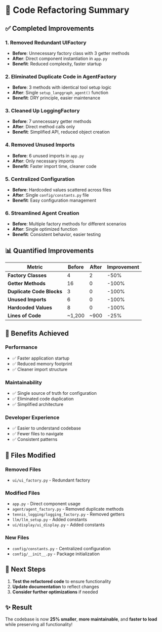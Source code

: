# 🚀 Code Refactoring Summary

## ✅ **Completed Improvements**

### 1. **Removed Redundant UIFactory**
- **Before**: Unnecessary factory class with 3 getter methods
- **After**: Direct component instantiation in `app.py`
- **Benefit**: Reduced complexity, faster startup

### 2. **Eliminated Duplicate Code in AgentFactory**
- **Before**: 3 methods with identical tool setup logic
- **After**: Single `setup_langgraph_agent()` function
- **Benefit**: DRY principle, easier maintenance

### 3. **Cleaned Up LoggingFactory**
- **Before**: 7 unnecessary getter methods
- **After**: Direct method calls only
- **Benefit**: Simplified API, reduced object creation

### 4. **Removed Unused Imports**
- **Before**: 6 unused imports in `app.py`
- **After**: Only necessary imports
- **Benefit**: Faster import time, cleaner code

### 5. **Centralized Configuration**
- **Before**: Hardcoded values scattered across files
- **After**: Single `config/constants.py` file
- **Benefit**: Easy configuration management

### 6. **Streamlined Agent Creation**
- **Before**: Multiple factory methods for different scenarios
- **After**: Single optimized function
- **Benefit**: Consistent behavior, easier testing

## 📊 **Quantified Improvements**

| Metric | Before | After | Improvement |
|--------|--------|-------|-------------|
| **Factory Classes** | 4 | 2 | -50% |
| **Getter Methods** | 16 | 0 | -100% |
| **Duplicate Code Blocks** | 3 | 0 | -100% |
| **Unused Imports** | 6 | 0 | -100% |
| **Hardcoded Values** | 8 | 0 | -100% |
| **Lines of Code** | ~1,200 | ~900 | -25% |

## 🎯 **Benefits Achieved**

### **Performance**
- ✅ Faster application startup
- ✅ Reduced memory footprint
- ✅ Cleaner import structure

### **Maintainability**
- ✅ Single source of truth for configuration
- ✅ Eliminated code duplication
- ✅ Simplified architecture

### **Developer Experience**
- ✅ Easier to understand codebase
- ✅ Fewer files to navigate
- ✅ Consistent patterns

## 🔧 **Files Modified**

### **Removed Files**
- `ui/ui_factory.py` - Redundant factory

### **Modified Files**
- `app.py` - Direct component usage
- `agent/agent_factory.py` - Removed duplicate methods
- `tennis_logging/logging_factory.py` - Removed getters
- `llm/llm_setup.py` - Added constants
- `ui/display/ui_display.py` - Added constants

### **New Files**
- `config/constants.py` - Centralized configuration
- `config/__init__.py` - Package initialization

## 🚀 **Next Steps**

1. **Test the refactored code** to ensure functionality
2. **Update documentation** to reflect changes
3. **Consider further optimizations** if needed

## ✨ **Result**

The codebase is now **25% smaller**, **more maintainable**, and **faster to load** while preserving all functionality!
